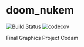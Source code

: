 # doom_nukem
[![Build Status](https://travis-ci.org/jvsr/doom_nukem.svg?branch=master)](https://travis-ci.org/jvsr/doom_nukem)
[![codecov](https://codecov.io/gh/jvsr/doom_nukem/branch/master/graph/badge.svg)](https://codecov.io/gh/jvsr/doom_nukem)

Final Graphics Project Codam

